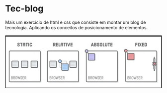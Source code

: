 # Tec-blog
Mais um exercício de html e css que consiste em montar um blog de tecnologia. Aplicando  os conceitos de posicionamento de elementos.
<br>
<br>
<img src="imagens/1661311449135.jpeg">
